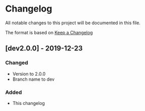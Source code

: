 # Changelog
All notable changes to this project will be documented in this file.

The format is based on [Keep a Changelog](https://keepachangelog.com/en/1.0.0/)

## [dev2.0.0] - 2019-12-23

### Changed
- Version to 2.0.0
- Branch name to dev

### Added
- This changelog

